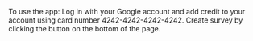 To use the app:
Log in with your Google account and add credit to your account using card number 4242-4242-4242-4242. Create survey by clicking the button on the bottom of the page.
